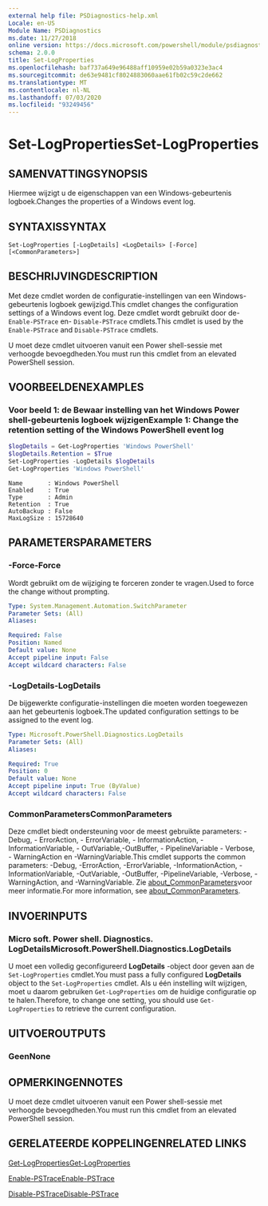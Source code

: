 ```yaml
---
external help file: PSDiagnostics-help.xml
Locale: en-US
Module Name: PSDiagnostics
ms.date: 11/27/2018
online version: https://docs.microsoft.com/powershell/module/psdiagnostics/set-logproperties?view=powershell-7&WT.mc_id=ps-gethelp
schema: 2.0.0
title: Set-LogProperties
ms.openlocfilehash: baf737a649e96488aff10959e02b59a0323e3ac4
ms.sourcegitcommit: de63e9481cf8024883060aae61fb02c59c2de662
ms.translationtype: MT
ms.contentlocale: nl-NL
ms.lasthandoff: 07/03/2020
ms.locfileid: "93249456"
---
```

# <span data-ttu-id="d5a89-102">Set-LogProperties</span><span class="sxs-lookup"><span data-stu-id="d5a89-102">Set-LogProperties</span></span>

## <span data-ttu-id="d5a89-103">SAMENVATTING</span><span class="sxs-lookup"><span data-stu-id="d5a89-103">SYNOPSIS</span></span>
<span data-ttu-id="d5a89-104">Hiermee wijzigt u de eigenschappen van een Windows-gebeurtenis logboek.</span><span class="sxs-lookup"><span data-stu-id="d5a89-104">Changes the properties of a Windows event log.</span></span>

## <span data-ttu-id="d5a89-105">SYNTAXIS</span><span class="sxs-lookup"><span data-stu-id="d5a89-105">SYNTAX</span></span>

```
Set-LogProperties [-LogDetails] <LogDetails> [-Force] [<CommonParameters>]
```

## <span data-ttu-id="d5a89-106">BESCHRIJVING</span><span class="sxs-lookup"><span data-stu-id="d5a89-106">DESCRIPTION</span></span>

<span data-ttu-id="d5a89-107">Met deze cmdlet worden de configuratie-instellingen van een Windows-gebeurtenis logboek gewijzigd.</span><span class="sxs-lookup"><span data-stu-id="d5a89-107">This cmdlet changes the configuration settings of a Windows event log.</span></span> <span data-ttu-id="d5a89-108">Deze cmdlet wordt gebruikt door de- `Enable-PSTrace` en- `Disable-PSTrace` cmdlets.</span><span class="sxs-lookup"><span data-stu-id="d5a89-108">This cmdlet is used by the `Enable-PSTrace` and `Disable-PSTrace` cmdlets.</span></span>

<span data-ttu-id="d5a89-109">U moet deze cmdlet uitvoeren vanuit een Power shell-sessie met verhoogde bevoegdheden.</span><span class="sxs-lookup"><span data-stu-id="d5a89-109">You must run this cmdlet from an elevated PowerShell session.</span></span>

## <span data-ttu-id="d5a89-110">VOORBEELDEN</span><span class="sxs-lookup"><span data-stu-id="d5a89-110">EXAMPLES</span></span>

### <span data-ttu-id="d5a89-111">Voor beeld 1: de Bewaar instelling van het Windows Power shell-gebeurtenis logboek wijzigen</span><span class="sxs-lookup"><span data-stu-id="d5a89-111">Example 1: Change the retention setting of the Windows PowerShell event log</span></span>

```powershell
$logDetails = Get-LogProperties 'Windows PowerShell'
$logDetails.Retention = $True
Set-LogProperties -LogDetails $logDetails
Get-LogProperties 'Windows PowerShell'
```

```Output
Name       : Windows PowerShell
Enabled    : True
Type       : Admin
Retention  : True
AutoBackup : False
MaxLogSize : 15728640
```

## <span data-ttu-id="d5a89-112">PARAMETERS</span><span class="sxs-lookup"><span data-stu-id="d5a89-112">PARAMETERS</span></span>

### <span data-ttu-id="d5a89-113">-Force</span><span class="sxs-lookup"><span data-stu-id="d5a89-113">-Force</span></span>

<span data-ttu-id="d5a89-114">Wordt gebruikt om de wijziging te forceren zonder te vragen.</span><span class="sxs-lookup"><span data-stu-id="d5a89-114">Used to force the change without prompting.</span></span>

```yaml
Type: System.Management.Automation.SwitchParameter
Parameter Sets: (All)
Aliases:

Required: False
Position: Named
Default value: None
Accept pipeline input: False
Accept wildcard characters: False
```

### <span data-ttu-id="d5a89-115">-LogDetails</span><span class="sxs-lookup"><span data-stu-id="d5a89-115">-LogDetails</span></span>

<span data-ttu-id="d5a89-116">De bijgewerkte configuratie-instellingen die moeten worden toegewezen aan het gebeurtenis logboek.</span><span class="sxs-lookup"><span data-stu-id="d5a89-116">The updated configuration settings to be assigned to the event log.</span></span>

```yaml
Type: Microsoft.PowerShell.Diagnostics.LogDetails
Parameter Sets: (All)
Aliases:

Required: True
Position: 0
Default value: None
Accept pipeline input: True (ByValue)
Accept wildcard characters: False
```

### <span data-ttu-id="d5a89-117">CommonParameters</span><span class="sxs-lookup"><span data-stu-id="d5a89-117">CommonParameters</span></span>

<span data-ttu-id="d5a89-118">Deze cmdlet biedt ondersteuning voor de meest gebruikte parameters: -Debug, - ErrorAction, - ErrorVariable, - InformationAction, -InformationVariable, - OutVariable,-OutBuffer, - PipelineVariable - Verbose, - WarningAction en -WarningVariable.</span><span class="sxs-lookup"><span data-stu-id="d5a89-118">This cmdlet supports the common parameters: -Debug, -ErrorAction, -ErrorVariable, -InformationAction, -InformationVariable, -OutVariable, -OutBuffer, -PipelineVariable, -Verbose, -WarningAction, and -WarningVariable.</span></span> <span data-ttu-id="d5a89-119">Zie [about_CommonParameters](https://go.microsoft.com/fwlink/?LinkID=113216)voor meer informatie.</span><span class="sxs-lookup"><span data-stu-id="d5a89-119">For more information, see [about_CommonParameters](https://go.microsoft.com/fwlink/?LinkID=113216).</span></span>

## <span data-ttu-id="d5a89-120">INVOER</span><span class="sxs-lookup"><span data-stu-id="d5a89-120">INPUTS</span></span>

### <span data-ttu-id="d5a89-121">Micro soft. Power shell. Diagnostics. LogDetails</span><span class="sxs-lookup"><span data-stu-id="d5a89-121">Microsoft.PowerShell.Diagnostics.LogDetails</span></span>

<span data-ttu-id="d5a89-122">U moet een volledig geconfigureerd **LogDetails** -object door geven aan de `Set-LogProperties` cmdlet.</span><span class="sxs-lookup"><span data-stu-id="d5a89-122">You must pass a fully configured **LogDetails** object to the `Set-LogProperties` cmdlet.</span></span>
<span data-ttu-id="d5a89-123">Als u één instelling wilt wijzigen, moet u daarom gebruiken `Get-LogProperties` om de huidige configuratie op te halen.</span><span class="sxs-lookup"><span data-stu-id="d5a89-123">Therefore, to change one setting, you should use `Get-LogProperties` to retrieve the current configuration.</span></span>

## <span data-ttu-id="d5a89-124">UITVOER</span><span class="sxs-lookup"><span data-stu-id="d5a89-124">OUTPUTS</span></span>

### <span data-ttu-id="d5a89-125">Geen</span><span class="sxs-lookup"><span data-stu-id="d5a89-125">None</span></span>

## <span data-ttu-id="d5a89-126">OPMERKINGEN</span><span class="sxs-lookup"><span data-stu-id="d5a89-126">NOTES</span></span>

<span data-ttu-id="d5a89-127">U moet deze cmdlet uitvoeren vanuit een Power shell-sessie met verhoogde bevoegdheden.</span><span class="sxs-lookup"><span data-stu-id="d5a89-127">You must run this cmdlet from an elevated PowerShell session.</span></span>

## <span data-ttu-id="d5a89-128">GERELATEERDE KOPPELINGEN</span><span class="sxs-lookup"><span data-stu-id="d5a89-128">RELATED LINKS</span></span>

[<span data-ttu-id="d5a89-129">Get-LogProperties</span><span class="sxs-lookup"><span data-stu-id="d5a89-129">Get-LogProperties</span></span>](Get-LogProperties.md)

[<span data-ttu-id="d5a89-130">Enable-PSTrace</span><span class="sxs-lookup"><span data-stu-id="d5a89-130">Enable-PSTrace</span></span>](Enable-PSTrace.md)

[<span data-ttu-id="d5a89-131">Disable-PSTrace</span><span class="sxs-lookup"><span data-stu-id="d5a89-131">Disable-PSTrace</span></span>](Disable-PSTrace.md)
